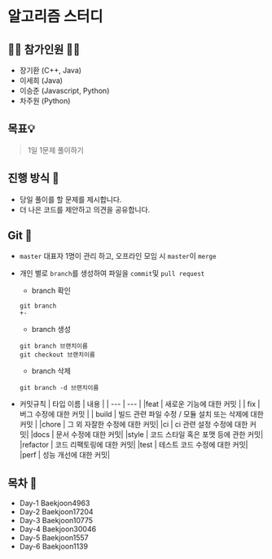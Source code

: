 # 알고리즘 스터디

## 🙋‍♂️ 참가인원 🙋‍♀️

- 장기환 (C++, Java)
- 이세희 (Java)
- 이승준 (Javascript, Python)
- 차주원 (Python)

## 목표💡

 > 1일 1문제 풀이하기

## 진행 방식 🎲
- 당일 풀이를 할 문제를 제시합니다.
- 더 나은 코드를 제안하고 의견을 공유합니다.


## Git 🌱

- `master` 대표자 1명이 관리 하고, 오프라인 모임 시 `master`이 `merge`

-  개인 별로 `branch`를 생성하여 파일을 `commit`및 `pull request`

    - branch 확인
    ```
    git branch
    +-
    ```
    - branch 생성
    ```
    git branch 브랜치이름
    git checkout 브랜치이름
    ```
    - branch 삭제
    ```
    git branch -d 브랜치이름
    ```

- 커밋규칙
    | 타입 이름 | 내용 |
    | --- | --- |
    |feat | 새로운 기능에 대한 커밋 |
    | fix | 버그 수정에 대한 커밋 |
    | build | 빌드 관련 파일 수정 / 모듈 설치 또는 삭제에 대한 커밋 |
    |chore | 그 외 자잘한 수정에 대한 커밋|
    |ci | ci 관련 설정 수정에 대한 커밋|
    |docs | 문서 수정에 대한 커밋|
    |style | 코드 스타일 혹은 포맷 등에 관한 커밋|
    |refactor | 코드 리팩토링에 대한 커밋|
    |test | 테스트 코드 수정에 대한 커밋|
    |perf | 성능 개선에 대한 커밋|


## 목차 🔎
- Day-1 Baekjoon4963  
- Day-2 Baekjoon17204    
- Day-3 Baekjoon10775  
- Day-4 Baekjoon30046 
- Day-5 Baekjoon1557
- Day-6 Baekjoon1139